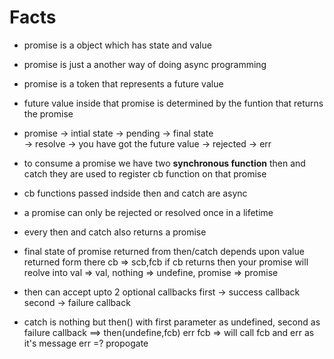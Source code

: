 # Facts

* promise is a object which has state and value
* promise is just a another way of doing async programming
* promise is a token that represents a future value
* future value inside that promise is determined by the funtion that returns the promise
* promise -> intial state -> pending
        -> final state  
                -> resolve  -> you have got the future value
                -> rejected -> err

* to consume a promise we have two **synchronous function**
        then and catch
        they are used to register cb function on that promise
* cb functions passed indside then and catch are async
* a promise can only be rejected or resolved once in a lifetime
*  every then and catch also returns a promise
* final state of promise returned from then/catch depends upon value returned form there cb => scb,fcb
  if cb returns then your promise will reolve into 
        val => val, 
        nothing => undefine, 
        promise => promise

        


* then can accept upto 2 optional callbacks 
         first -> success callback
         second -> failure callback
* catch is nothing but then() with first parameter as undefined, second as failure callback ==> then(undefine,fcb)
  err fcb => will call fcb and err as it's message err =? propogate